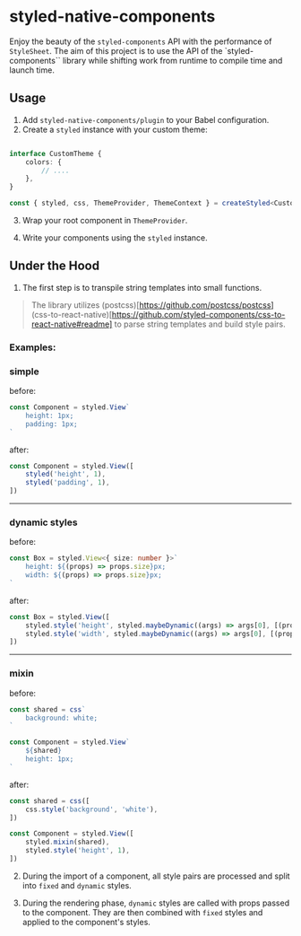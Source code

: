 # styled-native-components

Enjoy the beauty of the `styled-components` API with the performance of `StyleSheet`. The aim of this project is to use the API of the `styled-components`` library while shifting work from runtime to compile time and launch time.

## Usage
1. Add `styled-native-components/plugin` to your Babel configuration.
2. Create a `styled` instance with your custom theme:
```typescript

interface CustomTheme {
    colors: {
        // ....
    },
}

const { styled, css, ThemeProvider, ThemeContext } = createStyled<CustomTheme>()
```
3. Wrap your root component in `ThemeProvider`.

4. Write your components using the `styled` instance.


## Under the Hood

1. The first step is to transpile string templates into small functions.


> The library utilizes (postcss)[https://github.com/postcss/postcss] (css-to-react-native)[https://github.com/styled-components/css-to-react-native#readme] to parse string templates and build style pairs.


### Examples:

### simple 
before:
```typescript
const Component = styled.View`
    height: 1px;
    padding: 1px;
`
```

after:
```typescript
const Component = styled.View([
    styled('height', 1),
    styled('padding', 1),
])
```
-----
### dynamic styles
before:
```typescript
const Box = styled.View<{ size: number }>`
    height: ${(props) => props.size}px;
    width: ${(props) => props.size}px;
`
```

after:
```typescript
const Box = styled.View([
    styled.style('height', styled.maybeDynamic((args) => args[0], [(props) => props.size])),
    styled.style('width', styled.maybeDynamic((args) => args[0], [(props) => props.size])),
])
```

-----
### mixin

before:
```typescript
const shared = css`
    background: white;
`

const Component = styled.View`
    ${shared}
    height: 1px;
`
```

after:
```typescript
const shared = css([
    css.style('background', 'white'),
])

const Component = styled.View([
    styled.mixin(shared),
    styled.style('height', 1),
])
```

2. During the import of a component, all style pairs are processed and split into `fixed` and `dynamic` styles.

3. During the rendering phase, `dynamic` styles are called with props passed to the component. They are then combined with `fixed` styles and applied to the component's styles.
